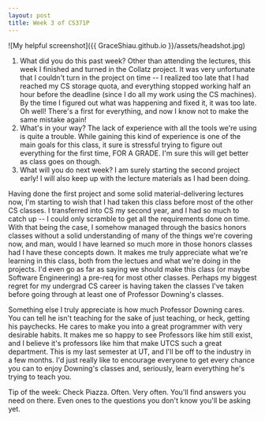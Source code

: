 ```yaml
---
layout: post
title: Week 3 of CS371P
---
```

![My helpful screenshot]({{ GraceShiau.github.io }}/assets/headshot.jpg)

1. What did you do this past week?
  Other than attending the lectures, this week I finished and turned in the Collatz project. It was very unfortunate that I couldn't turn in the project on time -- I realized too late that I had reached my CS storage quota, and everything stopped working half an hour before the deadline (since I do all my work using the CS machines). By the time I figured out what was happening and fixed it, it was too late. Oh well! There's a first for everything, and now I know not to make the same mistake again!
2. What's in your way?
  The lack of experience with all the tools we're using is quite a trouble. While gaining this kind of experience is one of the main goals for this class, it sure is stressful trying to figure out everything for the first time, FOR A GRADE. I'm sure this will get better as class goes on though.
3. What will you do next week?
  I am surely starting the second project early! I will also keep up with the lecture materials as I had been doing.

Having done the first project and some solid material-delivering lectures now, I'm starting to wish that I had taken this class before most of the other CS classes. I transferred into CS my second year, and I had so much to catch up -- I could only scramble to get all the requirements done on time. With that being the case, I somehow managed through the basics honors classes without a solid understanding of many of the things we're covering now, and man, would I have learned so much more in those honors classes had I have these concepts down. It makes me truly appreciate what we're learning in this class, both from the lectues and what we're doing in the projects. I'd even go as far as saying we should make this class (or maybe Software Engineering) a pre-req for most other classes. Perhaps my biggest regret for my undergrad CS career is having taken the classes I've taken before going through at least one of Professor Downing's classes.

Something else I truly appreciate is how much Professor Downing cares. You can tell he isn't teaching for the sake of just teaching, or heck, getting his paychecks. He cares to make you into a great programmer with very desirable habits. It makes me so happy to see Professors like him still exist, and I believe it's professors like him that make UTCS such a great department. This is my last semester at UT, and I'll be off to the industry in a few months. I'd just really like to encourage everyone to get every chance you can to enjoy Downing's classes and, seriously, learn everything he's trying to teach you.

Tip of the week: Check Piazza. Often. Very often. You'll find answers you need on there. Even ones to the questions you don't know you'll be asking yet.

<script>
  (function(i,s,o,g,r,a,m){i['GoogleAnalyticsObject']=r;i[r]=i[r]||function(){
  (i[r].q=i[r].q||[]).push(arguments)},i[r].l=1*new Date();a=s.createElement(o),
  m=s.getElementsByTagName(o)[0];a.async=1;a.src=g;m.parentNode.insertBefore(a,m)
  })(window,document,'script','//www.google-analytics.com/analytics.js','ga');

  ga('create', 'UA-73081993-1', 'auto');
  ga('send', 'pageview');
</script>

